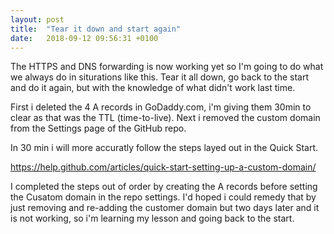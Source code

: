 ```yaml
---
layout: post
title:  "Tear it down and start again"
date:   2018-09-12 09:56:31 +0100
---
```


The HTTPS and DNS forwarding is now working yet so I'm going to do what we always do in siturations like this. Tear it all down, go back to the start and do it again, but with the knowledge of what didn't work last time.

First i deleted the 4 A records in GoDaddy.com, i'm giving them 30min to clear as that was the TTL (time-to-live).
Next i removed the custom domain from the Settings page of the GitHub repo.

In 30 min i will more accuratly follow the steps layed out in the Quick Start.

<a href="https://help.github.com/articles/quick-start-setting-up-a-custom-domain/">https://help.github.com/articles/quick-start-setting-up-a-custom-domain/</a>

I completed the steps out of order by creating the A records before setting the Cusatom domain in the repo settings. I'd hoped i could remedy that by just removing and re-adding the customer domain but two days later and it is not working, so i'm learning my lesson and going back to the start.

